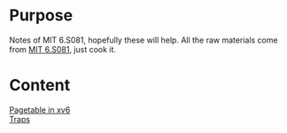 # Purpose
Notes of MIT 6.S081, hopefully these will help. 
All the raw materials come from [MIT 6.S081](https://pdos.csail.mit.edu/6.828/2020/schedule.html), just cook it.

# Content
[Pagetable in xv6](https://github.com/guisongchen/notes-of-6.S081/blob/main/pagetable.md#pagetable-in-xv6)  
[Traps](https://github.com/guisongchen/notes-of-6.S081/blob/main/traps.md)
